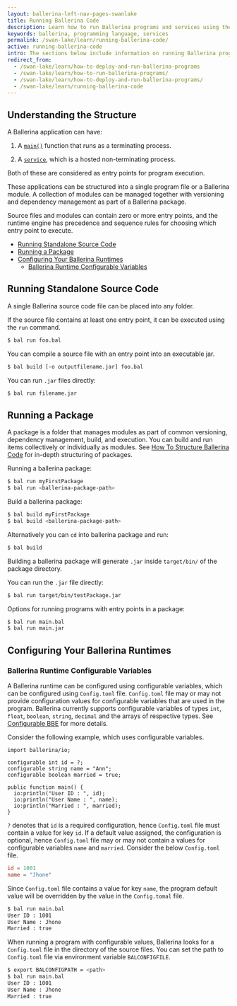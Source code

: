 ```yaml
---
layout: ballerina-left-nav-pages-swanlake
title: Running Ballerina Code
description: Learn how to run Ballerina programs and services using the CLI tool.
keywords: ballerina, programming language, services
permalink: /swan-lake/learn/running-ballerina-code/
active: running-ballerina-code
intro: The sections below include information on running Ballerina programs.
redirect_from:
  - /swan-lake/learn/how-to-deploy-and-run-ballerina-programs
  - /swan-lake/learn/how-to-run-ballerina-programs/
  - /swan-lake/learn/how-to-deploy-and-run-ballerina-programs/
  - /swan-lake/learn/running-ballerina-code
---
```


## Understanding the Structure

A Ballerina application can have:

1. A [`main()`](/swan-lake/learn/by-example/the-main-function.html) function that runs as a terminating process.

2. A [`service`](/swan-lake/learn/by-example/hello-world-service.html), which is a hosted non-terminating process.

Both of these are considered as entry points for program execution. 

These applications can be structured into a single program file or a Ballerina module. A collection of modules can be managed together with versioning and dependency management as part of a Ballerina package. 

Source files and modules can contain zero or more entry points, and the runtime engine has precedence and sequence rules for choosing which entry point to execute.

- [Running Standalone Source Code](#running-standalone-source-code)
- [Running a Package](#running-a-package)
- [Configuring Your Ballerina Runtimes](#configuring-your-ballerina-runtimes)
  - [Ballerina Runtime Configurable Variables](#ballerina-runtime-configurable-variables)

## Running Standalone Source Code
A single Ballerina source code file can be placed into any folder. 

If the source file contains at least one entry point, it can be executed using the `run` command.
    
```bash
$ bal run foo.bal
```

You can compile a source file with an entry point into an executable jar.
    
```bash
$ bal build [-o outputfilename.jar] foo.bal
```  

You can run `.jar` files directly:
```bash
$ bal run filename.jar
```

## Running a Package
A package is a folder that manages modules as part of common versioning, dependency management, build, and execution. You can build and run items collectively or individually as modules. See [How To Structure Ballerina Code](/swan-lake/learn/how-to-structure-ballerina-code) for in-depth structuring of packages.

Running a ballerina package:
```bash
$ bal run myFirstPackage 
$ bal run <ballerina-package-path>
```

Build a ballerina package:
```bash
$ bal build myFirstPackage
$ bal build <ballerina-package-path>
```
Alternatively you can `cd` into ballerina package and run:
```bash    
$ bal build
```
Building a ballerina package will generate `.jar` inside `target/bin/` of the package directory.

You can run the `.jar` file directly:
```bash
$ bal run target/bin/testPackage.jar
```

Options for running programs with entry points in a package:  
```bash
$ bal run main.bal
$ bal run main.jar
```

## Configuring Your Ballerina Runtimes

### Ballerina Runtime Configurable Variables

A Ballerina runtime can be configured using configurable variables, which can be configured using `Config.toml` file. 
`Config.toml` file may or may not provide configuration values for configurable variables that are used in the program. 
Ballerina currently supports configurable variables of types `int`, `float`, `boolean`, `string`, `decimal` and the arrays of respective types. 
See [Configurable BBE](/swan-lake/learn/by-example/configurable.html) for more details.

Consider the following example, which uses configurable variables.

```ballerina
import ballerina/io;

configurable int id = ?;
configurable string name = "Ann";
configurable boolean married = true;

public function main() {
  io:println("User ID : ", id);
  io:println("User Name : ", name);
  io:println("Married : ", married);
}
```

`?` denotes that `id` is a required configuration, hence `Config.toml` file must contain a value for key `id`.
If a default value assigned, the configuration is optional, hence `Config.toml` file may or may not contain a values for
configurable variables `name` and `married`.
Consider the below `Config.toml` file.
```toml
id = 1001
name = "Jhone"
```
 Since `Config.toml` file contains a value for key `name`, the program default
value will be overridden by the value in the `Config.tomal` file.

```bash
$ bal run main.bal
User ID : 1001
User Name : Jhone
Married : true
```

When running a program with configurable values, Ballerina looks for a `Config.toml` file in the directory of the source files. 
You can set the path to `Config.toml` file via environment variable `BALCONFIGFILE`.

```bash
$ export BALCONFIGPATH = <path>
$ bal run main.bal
User ID : 1001
User Name : Jhone
Married : true
```
